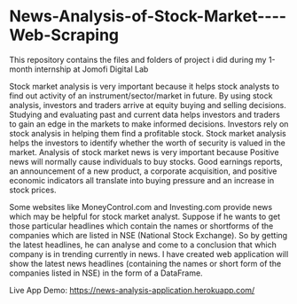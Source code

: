# News-Analysis-of-Stock-Market----Web-Scraping
This repository contains the files and folders of project i did during my 1-month internship at Jomofi Digital Lab

Stock market analysis is very important because it helps stock analysts to find out activity of an instrument/sector/market in future. By using stock analysis, investors and traders arrive at equity buying and selling decisions. Studying and evaluating past and current data helps investors and traders to gain an edge in the markets to make informed decisions.
Investors rely on stock analysis in helping them find a profitable stock. Stock market analysis helps the investors to identify whether the worth of security is valued in the market.
Analysis of stock market news is very important because Positive news will normally cause individuals to buy stocks. Good earnings reports, an announcement of a new product, a corporate acquisition, and positive economic indicators all translate into buying pressure and an increase in stock prices.

Some websites like MoneyControl.com and Investing.com provide news which may be helpful for stock market analyst.
Suppose if he wants to get those particular headlines which contain the names or shortforms of the companies which are listed in NSE (National Stock Exchange).
So by getting the latest headlines, he can analyse and come to a conclusion that which company is in trending currently in news.
I have created web application will show the latest news headlines (containing the names or short form of the companies listed in NSE) in the form of a DataFrame.

Live App Demo: https://news-analysis-application.herokuapp.com/
